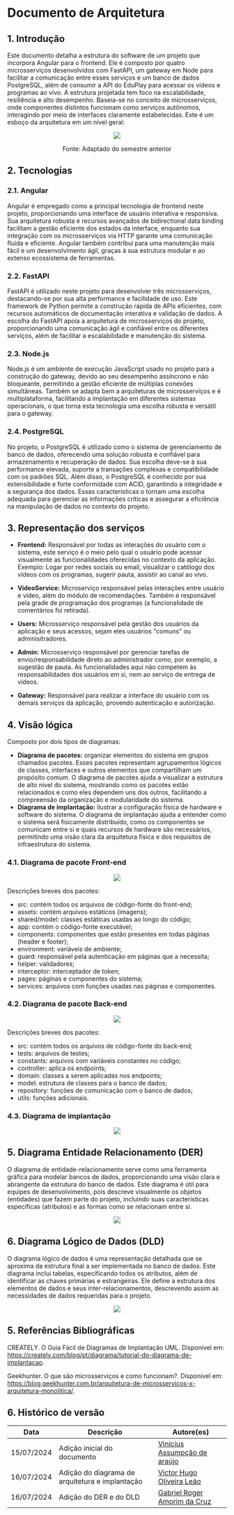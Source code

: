# Documento de Arquitetura

## 1. Introdução

Este documento detalha a estrutura do software de um projeto que incorpora Angular para o frontend. Ele é composto por quatro microsserviços desenvolvidos com FastAPI, um gateway em Node para facilitar a comunicação entre esses serviços e um banco de dados PostgreSQL, além de consumir a API do EduPlay para acessar os vídeos e programas ao vivo. A estrutura projetada tem foco na escalabilidade, resiliência e alto desempenho. Baseia-se no conceito de microsserviços, onde componentes distintos funcionam como serviços autônomos, interagindo por meio de interfaces claramente estabelecidas. Este é um esboço da arquitetura em um nível geral:

<p align="center">
    <img src="https://raw.githubusercontent.com/fga-eps-mds/2024.1-UnB-TV-DOC/main/docs/assets/arquitetura.png" />
</p>
<p align="center">
Fonte: Adaptado do semestre anterior
</p>

## 2. Tecnologias

### 2.1. Angular

Angular é empregado como a principal tecnologia de frontend neste projeto, proporcionando uma interface de usuário interativa e responsiva. Sua arquitetura robusta e recursos avançados de bidirectional data binding facilitam a gestão eficiente dos estados da interface, enquanto sua integração com os microsserviços via HTTP garante uma comunicação fluida e eficiente. Angular também contribui para uma manutenção mais fácil e um desenvolvimento ágil, graças à sua estrutura modular e ao extenso ecossistema de ferramentas.

### 2.2. FastAPI

FastAPI é utilizado neste projeto para desenvolver três microsserviços, destacando-se por sua alta performance e facilidade de uso. Este framework de Python permite a construção rápida de APIs eficientes, com recursos automáticos de documentação interativa e validação de dados. A escolha do FastAPI apoia a arquitetura de microsserviços do projeto, proporcionando uma comunicação ágil e confiável entre os diferentes serviços, além de facilitar a escalabilidade e manutenção do sistema.

### 2.3. Node.js

Node.js é um ambiente de execução JavaScript usado no projeto para a construção do gateway, devido ao seu desempenho assíncrono e não bloqueante, permitindo a gestão eficiente de múltiplas conexões simultâneas. Também se adapta bem a arquiteturas de microsserviços e é multiplataforma, facilitando a implantação em diferentes sistemas operacionais, o que torna esta tecnologia uma escolha robusta e versátil para o gateway.

### 2.4. PostgreSQL

No projeto, o PostgreSQL é utilizado como o sistema de gerenciamento de banco de dados, oferecendo uma solução robusta e confiável para armazenamento e recuperação de dados. Sua escolha deve-se à sua performance elevada, suporte a transações complexas e compatibilidade com os padrões SQL. Além disso, o PostgreSQL é conhecido por sua extensibilidade e forte conformidade com ACID, garantindo a integridade e a segurança dos dados. Essas características o tornam uma escolha adequada para gerenciar as informações críticas e assegurar a eficiência na manipulação de dados no contexto do projeto.

## 3. Representação dos serviços

-   **Frontend:** Responsável por todas as interações do usuário com o sistema, este serviço é o meio pelo qual o usuário pode acessar visualmente as funcionalidades oferecidas no contexto da aplicação. Exemplo: Logar por redes sociais ou email, visualizar o católogo dos vídeos com os programas, sugerir pauta, assistir ao canal ao vivo.

-   **VideoService:** Microserviço responsável pelas interações entre usuário e vídeo, além do módulo de recomendações. Também é responsável pela grade de programação dos programas (a funcionalidade de comentários foi retirada).

-   **Users:** Microsserviço responsável pela gestão dos usuários da aplicação e seus acessos, sejam eles usuários "comuns" ou adminisitradores.

-   **Admin:** Microsserviço responsável por gerenciar tarefas de envio/responsabilidade direto ao administrador como, por exemplo, a sugestão de pauta. As funcionalidades aqui não competem às responsabilidades dos usuários em si, nem ao serviço de entrega de vídeos.

-   **Gateway:** Responsável para realizar a interface do usuário com os demais serviços da aplicação, provendo autenticação e autorização.

## 4. Visão lógica

Composto por dois tipos de diagramas:

- **Diagrama de pacotes:** organizar elementos do sistema em grupos chamados pacotes. Esses pacotes representam agrupamentos lógicos de classes, interfaces e outros elementos que compartilham um propósito comum. O diagrama de pacotes ajuda a visualizar a estrutura de alto nível do sistema, mostrando como os pacotes estão relacionados e como eles dependem uns dos outros, facilitando a compreensão da organização e modularidade do sistema.
- **Diagrama de implantação:** ilustrar a configuração física de hardware e software do sistema. O diagrama de implantação ajuda a entender como o sistema será fisicamente distribuído, como os componentes se comunicam entre si e quais recursos de hardware são necessários, permitindo uma visão clara da arquitetura física e dos requisitos de infraestrutura do sistema.

### 4.1. Diagrama de pacote Front-end

<p align="center">
    <img src="https://raw.githubusercontent.com/fga-eps-mds/2024.1-UnB-TV-DOC/main/docs/assets/pacote-frontend.png" />
</p>

Descrições breves dos pacotes:

- src: contém todos os arquivos de código-fonte do front-end;
- assets: contém arquivos estáticos (imagens);
- shared/model: classes estáticas usadas ao longo do código;
- app: contém o código-fonte executável;
- components: componentes que estão presentes em todas páginas (header e footer);
- environment: variáveis de ambiente;
- guard: responsável pela autenticação em páginas que a necessita;
- helper: validadores;
- interceptor: interceptador de token;
- pages: páginas e componentes do sistema;
- services: arquivos com funções usadas nas páginas e componentes.

### 4.2. Diagrama de pacote Back-end

<p align="center">
    <img src="https://raw.githubusercontent.com/fga-eps-mds/2024.1-UnB-TV-DOC/main/docs/assets/pacote-backend.png" />
</p>

Descrições breves dos pacotes:

- src: contém todos os arquivos de código-fonte do back-end;
- tests: arquivos de testes;
- constants: arquivos com variáveis constantes no código;
- controller: aplica os endpoints;
- domain: classes a serem aplicadas nos endpoints;
- model: estrutura de classes para o banco de dados;
- repository: funções de comunicação com o banco de dados;
- utils: funções adicionais.

### 4.3. Diagrama de implantação

<p align="center">
    <img src="https://raw.githubusercontent.com/fga-eps-mds/2024.1-UnB-TV-DOC/main/docs/assets/implantacao.png" />
</p>

## 5. Diagrama Entidade Relacionamento (DER)

O diagrama de entidade-relacionamento serve como uma ferramenta gráfica para modelar bancos de dados, proporcionando uma visão clara e abrangente da estrutura do banco de dados. Este diagrama é útil para equipes de desenvolvimento, pois descreve visualmente os objetos (entidades) que fazem parte do projeto, incluindo suas características específicas (atributos) e as formas como se relacionam entre si.

<p align="center">
    <img src="https://raw.githubusercontent.com/fga-eps-mds/2024.1-UnB-TV-DOC/main/docs/assets/DiagramaEntidadeRelacionamento.png" />
</p>

## 6. Diagrama Lógico de Dados (DLD)

O diagrama lógico de dados é uma representação detalhada que se aproxima da estrutura final a ser implementada no banco de dados. Este diagrama inclui tabelas, especificando todos os atributos, além de identificar as chaves primárias e estrangeiras. Ele define a estrutura dos elementos de dados e seus inter-relacionamentos, descrevendo assim as necessidades de dados requeridas para o projeto.

<p align="center">
    <img src="https://raw.githubusercontent.com/fga-eps-mds/2024.1-UnB-TV-DOC/main/docs/assets/DiagramaLogicoDeDados.png" />
</p>

## 5. Referências Bibliográficas

CREATELY. O Guia Fácil de Diagramas de Implantação UML. Disponível em: https://creately.com/blog/pt/diagrama/tutorial-do-diagrama-de-implantacao.

Geekhunter. O que são microsserviços e como funcionam?. Disponível em: https://blog.geekhunter.com.br/arquitetura-de-microsservicos-x-arquitetura-monolitica/.

## 6. Histórico de versão

| **Data**   | **Descrição**                                    | **Autore(es)**    |
| ---------- | ------------------------------------------------ | ----------------- |
| 15/07/2024 | Adição inicial do documento                              | [Vinícius Assumpção de araújo](https://github.com/viniman27)          |
| 16/07/2024 | Adição do diagrama de arquitetura e implantação | [Victor Hugo Oliveira Leão](https://github.com/victorleaoo) |
| 16/07/2024 | Adição do DER e do DLD | [Gabriel Roger Amorim da Cruz](https://github.com/GabrielRoger07) |
